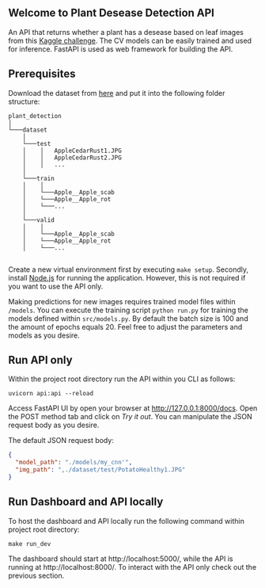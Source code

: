 ## Welcome to Plant Desease Detection API

An API that returns whether a plant has a desease based on leaf images from this [Kaggle challenge](https://www.kaggle.com/vipoooool/new-plant-diseases-dataset). The CV models can be easily trained and used for inference. FastAPI is used as web framework for building the API.

## Prerequisites

Download the dataset from [here](https://www.kaggle.com/vipoooool/new-plant-diseases-dataset) and put it into the following
folder structure:

```
plant_detection
│
└───dataset
    │
    └───test
    │    │   AppleCedarRust1.JPG
    │    │   AppleCedarRust2.JPG
    │    │   ...
    │
    └───train
    │    │   
    │    └───Apple__Apple_scab
    │    └───Apple__Apple_rot
    │    └───...
    │
    └───valid
    │    │   
    │    └───Apple__Apple_scab
    │    └───Apple__Apple_rot
    │    └───...
   

```


Create a new virtual environment first by executing `make setup`. Secondly, install [Node.js](https://nodejs.org/en/) for
running the application. However, this is not required if you want to use the API only.

Making predictions for new images requires trained model files within `/models`. You can execute the training script
`python run.py` for training the models defined within `src/models.py`. By default the batch size is 100 and the amount of epochs equals 20. 
Feel free to adjust the parameters and models as you desire.

## Run API only

Within the project root directory run the API within you CLI as follows:

```shell
uvicorn api:api --reload
```

Access FastAPI UI by open your browser at http://127.0.0.1:8000/docs. Open the POST method tab and click on *Try it out*.
You can manipulate the JSON request body as you desire.

The default JSON request body:
```json
{
  "model_path": "./models/my_cnn'",
  "img_path": ",./dataset/test/PotatoHealthy1.JPG"
}
```

## Run Dashboard and API locally

To host the dashboard and API locally run the following command within project root directory:

```shell
make run_dev
```

The dashboard should start at http://localhost:5000/, while the API is running at http://localhost:8000/. To interact with the API only 
check out the previous section.




